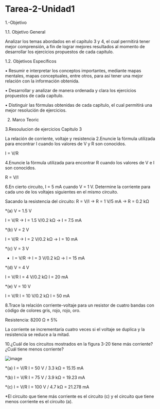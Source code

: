 # Tarea-2-Unidad1

1.-Objetivo

1.1. Objetivo General 

Analizar los temas abordados en el capítulo 3 y 4, el cual permitirá tener mejor comprensión, a fin de lograr mejores resultados al momento de desarrollar los
 ejercicios propuestos de cada capítulo.
 
 1.2. Objetivos Específicos 
 
• Resumir e interpretar los conceptos importantes, mediante mapas mentales, mapas conceptuales, entre otros, para así tener una mejor relación con la información obtenida. 

• Desarrollar y analizar de manera ordenada y clara los ejercicios propuestos de cada capítulo. 

• Distinguir las fórmulas obtenidas de cada capítulo, el cual permitirá una mejor resolución de ejercicios.

2. Marco Teoric











3.Resoulucion de ejercicios
 Capitulo 3
 
 La relación de corriente, voltaje y resistencia
2.Enuncie la fórmula utilizada para encontrar I cuando los valores de V y R son conocidos.

I = V/R

4.Enuncie la fórmula utilizada para encontrar R cuando los valores de V e I son conocidos.

R = V/I

6.En cierto circuito, I = 5 mA cuando V = 1 V. Determine la corriente para cada uno de los voltajes siguientes en el mismo circuito.

Sacando la resistencia del circuito: R = V/I     →    R = 1 V/5 mA   →    R = 0.2 kΩ 

*(a) V = 1.5 V  

 I = V/R   →      I = 1.5 V/0.2 kΩ      →   I = 7.5 mA

*(b) V = 2 V    

I = V/R   →      I = 2 V/0.2 kΩ        →   I = 10 mA

*(c) V = 3 V    

* I = V/R   →      I = 3 V/0.2 kΩ        →   I = 15 mA

*(d) V = 4 V    

I = V/R         I = 4 V/0.2 kΩ           I = 20 mA

*(e) V = 10 V 

I = V/R        I = 10 V/0.2 kΩ          I = 50 mA

8.Trace la relación corriente-voltaje para un resistor de cuatro bandas con código de colores gris, rojo, rojo, oro.

Resistencia: 8200 Ω ± 5%

La corriente se incrementaría cuatro veces si el voltaje se duplica y la resistencia se reduce a la mitad.

10.¿Cuál de los circuitos mostrados en la figura 3-20 tiene más corriente? ¿Cuál tiene menos corriente?


![image](https://user-images.githubusercontent.com/105617383/170329429-c89b86c4-f093-443b-bef0-51e61e676082.png)

*(a) I = V/R        I = 50 V / 3.3 kΩ = 15.15 mA

*(b) I = V/R         I = 75 V / 3.9 kΩ = 19.23 mA

*(c) I = V/R         I = 100 V / 4.7 kΩ = 21.278 mA

*El circuito que tiene más corriente es el circuito (c) y el circuito que tiene menos corriente es el circuito (a).

 

